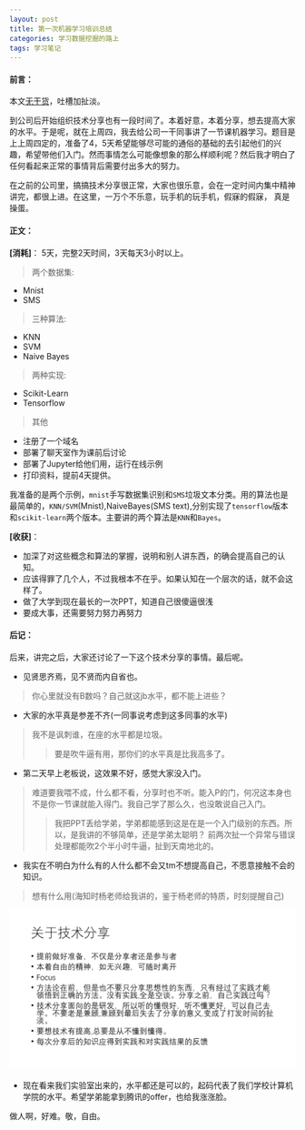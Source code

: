 ```yaml
---
layout: post
title: 第一次机器学习培训总结
categories: 学习数据挖掘的路上
tags: 学习笔记
---
```


#### 前言：

本文[无干货](../assets/ml_training.pptx)，吐槽加扯淡。

到公司后开始组织技术分享也有一段时间了。本着好意，本着分享，想去提高大家的水平。于是呢，就在上周四，我去给公司一干同事讲了一节课机器学习。题目是上上周四定的，准备了4，5天希望能够尽可能的通俗的基础的去引起他们的兴趣，希望带他们入门。然而事情怎么可能像想象的那么样顺利呢？然后我才明白了任何看起来正常的事情背后需要付出多大的努力。

在之前的公司里，搞搞技术分享很正常，大家也很乐意，会在一定时间内集中精神讲完，都很上进。在这里，一万个不乐意，玩手机的玩手机，假寐的假寐，
真是操蛋。


#### 正文：

**[消耗]**：
5天，完整2天时间，3天每天3小时以上。

> 两个数据集:

* Mnist 
* SMS  

> 三种算法:

* KNN
* SVM
* Naive Bayes

> 两种实现:

* Scikit-Learn
* Tensorflow

> 其他

* 注册了一个域名
* 部署了聊天室作为课前后讨论
* 部署了Jupyter给他们用，运行在线示例
* 打印资料，提前4天提供。


我准备的是两个示例，`mnist`手写数据集识别和`SMS`垃圾文本分类。用的算法也是最简单的，`KNN/SVM`(Mnist),NaiveBayes(SMS text),分别实现了`tensorflow`版本和`scikit-learn`两个版本。主要讲的两个算法是`KNN`和`Bayes`。


**[收获]**：
>
* 加深了对这些概念和算法的掌握，说明和别人讲东西，的确会提高自己的认知。
* 应该得罪了几个人，不过我根本不在乎。如果认知在一个层次的话，就不会这样了。
* 做了大学到现在最长的一次PPT，知道自己很傻逼很浅
* 要成大事，还需要努力努力再努力


#### 后记：

后来，讲完之后，大家还讨论了一下这个技术分享的事情。最后呢。

* 见贤思齐焉，见不贤而内自省也。
> 你心里就没有B数吗？自己就这jb水平，都不能上进些？

* 大家的水平真是参差不齐(一同事说考虑到这多同事的水平)
> 我不是讽刺谁，在座的水平都是垃圾。
>>要是吹牛逼有用，那你们的水平真是比我高多了。

* 第二天早上老板说，这效果不好，感觉大家没入门。
> 难道要我喂不成，什么都不看，分享时也不听。能入P的门，何况这本身也不是你一节课就能入得门。我自己学了那么久，也没敢说自己入门。
>> 我把PPT丢给学弟，学弟都能感到这是在是一个入门级别的东西。所以，是我讲的不够简单，还是学弟太聪明？
>> 前两次扯一个异常与错误处理都能吹2个半小时牛逼，扯到天南地北的。

* 我实在不明白为什么有的人什么都不会又tm不想提高自己，不愿意接触不会的知识。
> 想有什么用(海知时杨老师给我讲的，鉴于杨老师的特质，时刻提醒自己)

![img](../image/caodandefenxiang.png)

* 现在看来我们实验室出来的，水平都还是可以的，起码代表了我们学校计算机学院的水平。希望学弟能拿到腾讯的offer，也给我涨涨脸。

做人啊，好难。敬，自由。